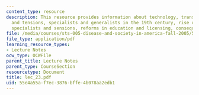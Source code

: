 ```yaml
---
content_type: resource
description: This resource provides information about technology, transformations,
  and tensions, specialists and generalists in the 19th century, rise of specialists,
  specialists and sensions, reforms in education and licensing, consequences.
file: /media/courses/sts-005-disease-and-society-in-america-fall-2005/55e4a55af7ec3876bffe4b078aa2edb1_lec_23.pdf
file_type: application/pdf
learning_resource_types:
- Lecture Notes
ocw_type: OCWFile
parent_title: Lecture Notes
parent_type: CourseSection
resourcetype: Document
title: lec_23.pdf
uid: 55e4a55a-f7ec-3876-bffe-4b078aa2edb1
---
```

